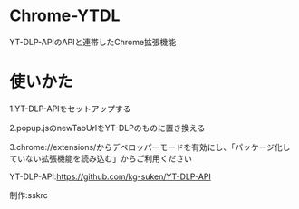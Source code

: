 # Chrome-YTDL
YT-DLP-APIのAPIと連帯したChrome拡張機能

# 使いかた

1.YT-DLP-APIをセットアップする

2.popup.jsのnewTabUrlをYT-DLPのものに置き換える

3.chrome://extensions/からデベロッパーモードを有効にし、「パッケージ化していない拡張機能を読み込む」からご利用ください

YT-DLP-API:https://github.com/kg-suken/YT-DLP-API

制作:sskrc
